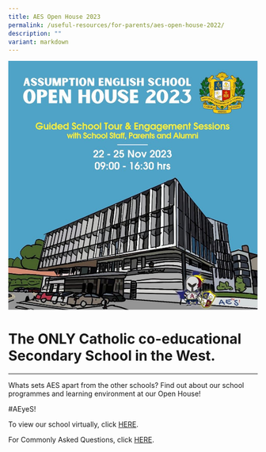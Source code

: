 ```yaml
---
title: AES Open House 2023
permalink: /useful-resources/for-parents/aes-open-house-2022/
description: ""
variant: markdown
---
```

![](/images/aes%20open%20house%202023.jpeg)

# The ONLY Catholic co-educational Secondary School in the West.
****

Whats sets AES apart from the other schools? Find out about our school programmes and learning environment at our Open House! 

#AEyeS!

To view our school virtually, click [HERE]( https://tour.panoee.com/65306c5a4eb4d63aa03041d5).

For Commonly Asked Questions, click [HERE](https://www.assumptionenglish.moe.edu.sg/faq/).